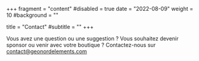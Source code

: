 +++
fragment = "content"
#disabled = true
date = "2022-08-09"
weight = 10
#background = ""

title = "Contact"
#subtitle = ""
+++

Vous avez une question ou une suggestion ? Vous souhaitez devenir sponsor ou
venir avec votre boutique ? Contactez-nous sur contact@geonordelements.com